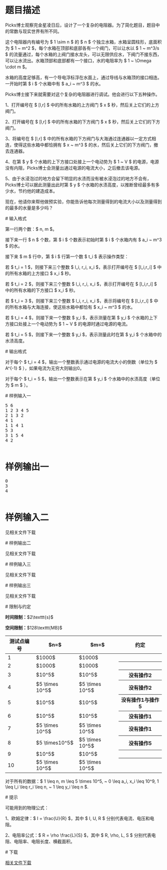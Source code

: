 # 题目描述

<p>Picks博士观察完金星凌日后，设计了一个复杂的电阻器。为了简化题目，题目中的常数与现实世界有所不同。</p>
<p>这个电阻器内有编号为 $ 1 \sim n $ 的 $ n $ 个独立水箱，水箱呈圆柱形，底面积为 $ 1 ~ m^2 $，每个水箱在顶部和底部各有一个阀门，可以让水以 $ 1 ~ m^3/s $ 的流量通过，每个水箱的上阀门接水龙头，可以无限供应水，下阀门不接东西，可以让水流出。水箱顶部和底部都有一个接口，水的电阻率为 $ 1 ~ \Omega \cdot m $。</p>
<p>水箱的高度足够高，有一个导电浮标浮在水面上，通过导线与水箱顶的接口相连。一开始时第 $ i $ 个水箱中有 $ a_i ~ m^3 $ 的水。</p>
<p>Picks博士接下来就需要对这个复杂的电阻器进行调试。他会进行以下五种操作。</p>
<p>1、打开编号在 $ [l,r] $ 中的所有水箱的上方阀门 $ x $ 秒，然后关上它们的上方阀门。</p>
<p>2、打开编号在 $ [l,r] $ 中的所有水箱的下方阀门 $ x $ 秒，然后关上它们的下方阀门。</p>
<p>3、将编号在 $ [l,r] $ 中的所有水箱的下方阀门与大海通过连通器以一定方式相连，使得这些水箱中都恰拥有 $ x ~ m^3 $ 的水，然后关上它们的下方阀门，撤去连通器。</p>
<p>4、在第 $ y $ 个水箱的上下方接口处接上一个电动势为 $ 1 ~ V $ 的电源，电源没有内阻，Picks博士会测量出通过电源的电流大小，之后撤去该电源。</p>
<p>5、由于水浸泡过的地方会留下明显的水渍而没有被水浸泡过的地方不会有，Picks博士可以据此测量出此时第 $ y $ 个水箱的水渍高度，以推断曾经最多有多少水，节约他的建造成本。</p>
<p>现在，他请你来帮他做预实验，你能告诉他每次测量得到的电流大小以及测量得到的最多的水量是多少吗？</p>
# 输入格式


<p>第一行两个数：$ n, m $。</p>
<p>接下来一行 $ n $ 个数，第 $ i $ 个数表示初始时第 $ i $ 个水箱内有 $ a_i ~ m^3 $ 的水。</p>
<p>接下来 $ m $ 行中，第 $ i $ 行第一个数 $ t_i $ 表示操作类型：</p>
<p>若 $ t_i = 1 $，则接下来三个整数 $ l_i, r_i, x_i $，表示打开编号在 $ [l_i,r_i] $ 中的所有水箱的上方接口 $ x_i $ 秒。</p>
<p>若 $ t_i = 2 $，则接下来三个整数 $ l_i, r_i, x_i $，表示打开编号在 $ [l_i,r_i] $ 中的所有水箱的下方接口 $ x_i $ 秒。</p>
<p>若 $ t_i = 3 $，则接下来三个整数 $ l_i, r_i, x_i $，表示将编号在 $ [l_i,r_i] $ 中的所有水箱与大海连接，使这些水箱中都恰有 $ x_i ~ m^3 $ 的水。</p>
<p>若 $ t_i = 4 $，则接下来一个整数 $ y_i $，表示测量在第 $ y_i $ 个水箱的上下方接口处接上一个电动势为 $ 1 ~ V $ 的电源时通过电源的电流。</p>
<p>若 $ t_i = 5 $，则接下来一个整数 $ y_i $，表示测量此时在第 $ y_i $ 个水箱中的水渍高度。</p>
# 输出格式


<p>对于每个 $ t_i = 4 $，输出一个整数表示通过电源的电流大小的倒数（单位为 $ A^{-1} $ ），如果电流为无穷大则输出0。</p>
<p>对于每个 $ t_i = 5 $，输出一个整数表示在第 $ y_i $ 个水箱中的水渍高度（单位为 $ m $ ）。</p>
# 样例输入一


<pre>5 6
1 2 3 4 5
2 1 3 2
4 1
1 1 4 1
5 3
3 1 5 4
4 2

</pre>


# 样例输出一


<pre>0
3
4

</pre>

# 样例输入二


<p>见相关文件下载</p>
# 样例输出二


<p>见相关文件下载</p>
# 样例输入三


<p>见相关文件下载</p>
# 样例输出三


<p>见相关文件下载</p>
# 限制与约定


<p><strong>时间限制：</strong>$2\texttt{s}$</p>
<p><strong>空间限制：</strong>$128\texttt{MB}$</p>
<div class="table-responsive">
<table class="table table-bordered"><thead><tr><th>测试点编号</th><th>$n=$</th><th>$m=$</th><th>约定</th></tr></thead><tbody><tr><td>1</td><td>$1000$</td><td>$1000$</td><th></th></tr><tr><td>2</td><td>$1000$</td><td>$1000$</td><th></th></tr><tr><td>3</td><td>$10^5$</td><td>$10^5$</td><th>没有操作2</th></tr><tr><td>4</td><td>$5 \times 10^5$</td><td>$5 \times 10^5$</td><th>没有操作2</th></tr><tr><td>5</td><td>$10^5$</td><td>$10^5$</td><th>没有操作1与操作5</th></tr><tr><td>6</td><td>$10^5$</td><td>$10^5$</td><th>没有操作1</th></tr><tr><td>7</td><td>$5 \times 10^5$</td><td>$5 \times 10^5$</td><th>没有操作1</th></tr><tr><td>8</td><td>$5 \times10^5$</td><td>$5 \times 10^5$</td><th>没有操作5</th></tr><tr><td>9</td><td>$10^5$</td><td>$10^5$</td><th></th></tr><tr><td>10</td><td>$5 \times 10^5$</td><td>$5 \times 10^5$</td><th></th></tr></tbody></table></div>

<p>对于所有的数据：$ 1 \leq n, m \leq 5 \times 10^5, ~ 0 \leq a_i, x_i \leq 10^9, 1 \leq l_i \leq r_i \leq n, ~ 1 \leq y_i \leq n $.</p>
# 提示


<p>可能用到的物理公式：</p>
<p>1、欧姆定律：$ I = \frac{U}{R} $，其中 $ I, U, R $ 分别代表电流、电压和电阻。</p>
<p>2、电阻率公式：$ R = \rho \frac{L}{S} $，其中 $ R, \rho, L, S $ 分别代表电阻、电阻率、电阻长度、横截面积。</p>
# 下载


<p><a href="/download.php?type=problem&amp;id=164">相关文件下载</a></p>
